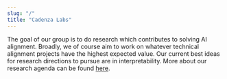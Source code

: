 ```yaml
---
slug: "/"
title: "Cadenza Labs"
---
```


The goal of our group is to do research which contributes to solving AI alignment. Broadly, we of course aim to work on whatever technical alignment projects have the highest expected value. Our current best ideas for research directions to pursue are in interpretability. More about our research agenda can be found [here](/research).
